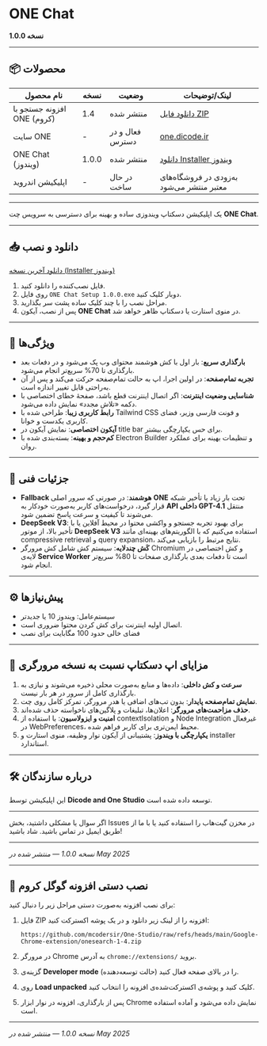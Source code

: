 # ONE Chat

**نسخه 1.0.0**

---

## 📦 محصولات

| نام محصول                  | نسخه  | وضعیت           | لینک/توضیحات                                                                                                                  |
| -------------------------- | ----- | --------------- | ----------------------------------------------------------------------------------------------------------------------------- |
| افزونه جستجو با ONE (کروم) | 1.4   | منتشر شده       | [دانلود فایل ZIP](https://github.com/mcodersir/One-Studio/raw/refs/heads/main/Google-Chrome-extension/onesearch-1-4.zip)      |
| سایت ONE                   | -     | فعال و در دسترس | [one.dicode.ir](https://one.dicode.ir/)                                                                                       |
| ONE Chat (ویندوز)          | 1.0.0 | منتشر شده       | [دانلود Installer ویندوز](https://github.com/mcodersir/One-Studio/raw/refs/heads/main/app-win/ONE%20Chat%20Setup%201.0.0.exe) |
| اپلیکیشن اندروید           | -     | در حال ساخت     | به‌زودی در فروشگاه‌های معتبر منتشر می‌شود                                                                                     |

---

یک اپلیکیشن دسکتاپ ویندوزی ساده و بهینه برای دسترسی به سرویس چت **ONE Chat**.

---

## 📥 دانلود و نصب

[دانلود آخرین نسخه (Installer ویندوز)](https://github.com/mcodersir/One-Studio/raw/refs/heads/main/app-win/ONE%20Chat%20Setup%201.0.0.exe)

1. فایل نصب‌کننده را دانلود کنید.
2. روی فایل `ONE Chat Setup 1.0.0.exe` دوبار کلیک کنید.
3. مراحل نصب را با چند کلیک ساده پشت سر بگذارید.
4. پس از نصب، آیکون **ONE Chat** در منوی استارت یا دسکتاپ ظاهر خواهد شد.

---

## 🚀 ویژگی‌ها

* **بارگذاری سریع**: بار اول با کش هوشمند محتوای وب پک می‌شود و در دفعات بعد بارگذاری تا 70% سریع‌تر انجام می‌شود.
* **تجربه تمام‌صفحه**: در اولین اجرا، اپ به حالت تمام‌صفحه حرکت می‌کند و پس از آن به‌راحتی قابل تغییر اندازه است.
* **شناسایی وضعیت اینترنت**: اگر اتصال اینترنت قطع باشد، صفحه‌ٔ خطای اختصاصی با دکمه «تلاش مجدد» نمایش داده می‌شود.
* **رابط کاربری زیبا**: طراحی شده با Tailwind CSS و فونت فارسی وزیر، فضای کاربری یکدست و خوانا.
* **آیکون اختصاصی**: نمایش آیکون در title bar برای حس یکپارچگی بیشتر.
* **کم‌حجم و بهینه**: بسته‌بندی شده با Electron Builder و تنظیمات بهینه برای عملکرد روان.

---

## 🔧 جزئیات فنی

* **Fallback هوشمند**: در صورتی که سرور اصلی **ONE** تحت بار زیاد یا تأخیر شبکه قرار گیرد، درخواست‌های کاربر به‌صورت خودکار به **API داخلی GPT-4.1** منتقل می‌شوند تا کیفیت و سرعت پاسخ تضمین شود.
* **DeepSeek V3**: برای بهبود تجربه جستجو و واکشی محتوا در محیط آفلاین یا با تأخیر بالا، از موتور **DeepSeek V3** استفاده می‌کنیم که با الگوریتم‌های بهینه‌ای مانند compressive retrieval و query expansion، نتایج مرتبط را بازیابی می‌کند.
* **کَش چندلایه**: سیستم کش شامل کش مرورگر Chromium و کش اختصاصی در لایه‌ی **Service Worker** است تا دفعات بعدی بارگذاری صفحات تا 80% سریع‌تر انجام شود.

---

## ⚙️ پیش‌نیازها

* سیستم‌عامل: ویندوز 10 یا جدیدتر
* اتصال اولیه اینترنت برای کش کردن محتوا ضروری است.
* فضای خالی حدود 100 مگابایت برای نصب

---

## 🎉 مزایای اپ دسکتاپ نسبت به نسخه مرورگری

1. **سرعت و کش داخلی**: داده‌ها و منابع به‌صورت محلی ذخیره می‌شوند و نیازی به بارگذاری کامل از سرور در هر بار نیست.
2. **نمایش تمام‌صفحه پایدار**: بدون تب‌های اضافی یا هدر مرورگر، تمرکز کامل روی چت.
3. **حذف مزاحمت‌های مرورگر**: اعلان‌ها، تبلیغات و پلاگین‌های ناخواسته حذف شده‌اند.
4. **امنیت و ایزولاسیون**: با استفاده از contextIsolation و Node Integration غیرفعال در WebPreferences، محیط ایمن‌تری برای کاربر فراهم شده.
5. **یکپارچگی با ویندوز**: پشتیبانی از آیکون نوار وظیفه، منوی استارت و installer استاندارد.

---

## 🛠️ درباره سازندگان

این اپلیکیشن توسط **Dicode and One Studio** توسعه داده شده است.

---

اگر سوال یا مشکلی داشتید، بخش Issues در مخزن گیت‌هاب را استفاده کنید یا با ما از طریق ایمیل در تماس باشید.
شاد باشید!

---

*نسخه 1.0.0 — منتشر شده در May 2025*

---

## 🔌 نصب دستی افزونه گوگل کروم

برای نصب افزونه به‌صورت دستی مراحل زیر را دنبال کنید:

1. فایل ZIP افزونه را از لینک زیر دانلود و در یک پوشه اکسترکت کنید:

   ```
   https://github.com/mcodersir/One-Studio/raw/refs/heads/main/Google-Chrome-extension/onesearch-1-4.zip
   ```
2. در مرورگر Chrome به آدرس `chrome://extensions/` بروید.
3. گزینه‌ی **Developer mode** (حالت توسعه‌دهنده) را در بالای صفحه فعال کنید.
4. روی **Load unpacked** کلیک کنید و پوشه‌ی اکسترکت‌شده‌ی افزونه را انتخاب کنید.
5. پس از بارگذاری، افزونه در نوار ابزار Chrome نمایش داده می‌شود و آماده استفاده است.

---

*نسخه 1.0.0 — منتشر شده در May 2025*
